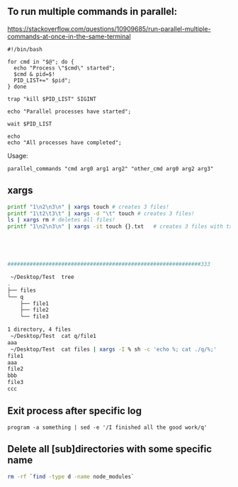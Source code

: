 


## To run multiple commands in parallel:
https://stackoverflow.com/questions/10909685/run-parallel-multiple-commands-at-once-in-the-same-terminal

```
#!/bin/bash

for cmd in "$@"; do {
  echo "Process \"$cmd\" started";
  $cmd & pid=$!
  PID_LIST+=" $pid";
} done

trap "kill $PID_LIST" SIGINT

echo "Parallel processes have started";

wait $PID_LIST

echo
echo "All processes have completed";
```
Usage:
```
parallel_commands "cmd arg0 arg1 arg2" "other_cmd arg0 arg2 arg3"
```

## xargs

```bash
printf "1\n2\n3\n" | xargs touch # creates 3 files!
printf "1\t2\t3\t" | xargs -d "\t" touch # creates 3 files!
ls | xargs rm # deletes all files!
printf "1\n2\n3\n" | xargs -it touch {}.txt   # creates 3 files with txt extension





#############################################################333

 ~/Desktop/Test  tree                                                        ✔ 
.
├── files
└── q
    ├── file1
    ├── file2
    └── file3

1 directory, 4 files
 ~/Desktop/Test  cat q/file1                                                 ✔ 
aaa
 ~/Desktop/Test  cat files | xargs -I % sh -c 'echo %; cat ./q/%;'           ✔ 
file1
aaa
file2
bbb
file3
ccc
```

## Exit process after specific log
```
program -a something | sed -e '/I finished all the good work/q'
```


## Delete all [sub]directories with some specific name
```bash
rm -rf `find -type d -name node_modules`
```
